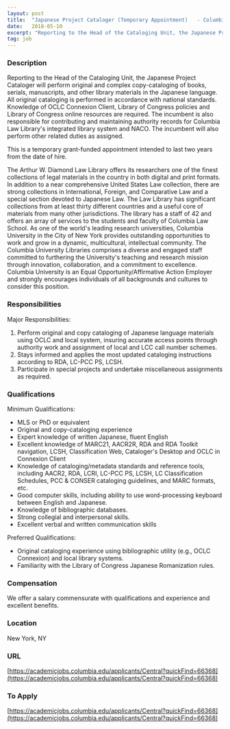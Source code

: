 ```yaml
---
layout: post
title:  "Japanese Project Cataloger (Temporary Appointment)   - Columbia University"
date:   2018-05-10
excerpt: "Reporting to the Head of the Cataloging Unit, the Japanese Project Cataloger will perform original and complex copy-cataloging of books, serials, manuscripts, and other library materials in the Japanese language. All original cataloging is performed in accordance with national standards. Knowledge of OCLC Connexion Client, Library of Congress policies and..."
tag: job
---
```


### Description   

Reporting to the Head of the Cataloging Unit, the Japanese Project Cataloger will perform original and complex copy-cataloging of books, serials, manuscripts, and other library materials in the Japanese language. All original cataloging is performed in accordance with national standards. Knowledge of OCLC Connexion Client, Library of Congress policies and Library of Congress online resources are required. The incumbent is also responsible for contributing and maintaining authority records for Columbia Law Library's integrated library system and NACO. The incumbent will also perform other related duties as assigned. 

This is a temporary grant-funded appointment intended to last two years from the date of hire. 

The Arthur W. Diamond Law Library offers its researchers one of the finest collections of legal materials in the country in both digital and print formats. In addition to a near comprehensive United States Law collection, there are strong collections in International, Foreign, and Comparative Law and a special section devoted to Japanese Law. The Law Library has significant collections from at least thirty different countries and a useful core of materials from many other jurisdictions. The library has a staff of 42 and offers an array of services to the students and faculty of Columbia Law School. As one of the world's leading research universities, Columbia University in the City of New York provides outstanding opportunities to work and grow in a dynamic, multicultural, intellectual community. The Columbia University Libraries comprises a diverse and engaged staff committed to furthering the University's teaching and research mission through innovation, collaboration, and a commitment to excellence. Columbia University is an Equal Opportunity/Affirmative Action Employer and strongly encourages individuals of all backgrounds and cultures to consider this position. 


### Responsibilities   

Major Responsibilities: 
1. Perform original and copy cataloging of Japanese language materials using OCLC and local system, insuring accurate access points through authority work and assignment of local and LCC call number schemes. 
2. Stays informed and applies the most updated cataloging instructions according to RDA, LC-PCC PS, LCSH. 
3. Participate in special projects and undertake miscellaneous assignments as required. 


### Qualifications   

Minimum Qualifications:
- MLS or PhD or equivalent  
- Original and copy-cataloging experience 
- Expert knowledge of written Japanese, fluent English 
- Excellent knowledge of MARC21, AACR2R, RDA and RDA Toolkit navigation, LCSH, Classification Web, Cataloger's Desktop and OCLC in Connexion Client 
- Knowledge of cataloging/metadata standards and reference tools, including AACR2, RDA, LCRI, LC-PCC PS, LCSH, LC Classification Schedules, PCC & CONSER cataloging guidelines, and MARC formats, etc. 
- Good computer skills, including ability to use word-processing keyboard between English and Japanese. 
- Knowledge of bibliographic databases. 
- Strong collegial and interpersonal skills. 
- Excellent verbal and written communication skills  

Preferred Qualifications:	
- Original cataloging experience using bibliographic utility (e.g., OCLC Connexion) and local library systems. 
- Familiarity with the Library of Congress Japanese Romanization rules.  


### Compensation   

 We offer a salary commensurate with qualifications and experience and excellent benefits.  


### Location   

New York, NY


### URL   

[https://academicjobs.columbia.edu/applicants/Central?quickFind=66368](https://academicjobs.columbia.edu/applicants/Central?quickFind=66368) 

### To Apply   

[https://academicjobs.columbia.edu/applicants/Central?quickFind=66368](https://academicjobs.columbia.edu/applicants/Central?quickFind=66368) 





